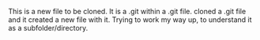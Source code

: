 This is a new file to be cloned.
It is a .git within a .git file.
cloned a .git file and it created a new file with it.
Trying to work my way up, to understand it as a subfolder/directory.
